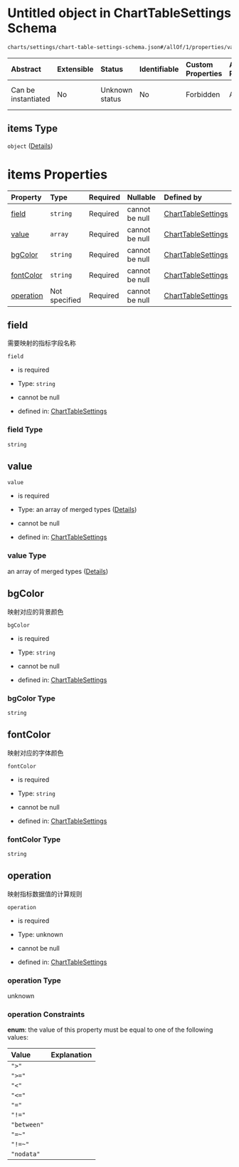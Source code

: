 # Untitled object in ChartTableSettings Schema

```txt
charts/settings/chart-table-settings-schema.json#/allOf/1/properties/valColorMappings/items
```



| Abstract            | Extensible | Status         | Identifiable | Custom Properties | Additional Properties | Access Restrictions | Defined In                                                                                                           |
| :------------------ | :--------- | :------------- | :----------- | :---------------- | :-------------------- | :------------------ | :------------------------------------------------------------------------------------------------------------------- |
| Can be instantiated | No         | Unknown status | No           | Forbidden         | Allowed               | none                | [chart-table-settings-schema.json\*](../out/charts/settings/chart-table-settings-schema.json "open original schema") |

## items Type

`object` ([Details](chart-table-settings-schema-allof-1-properties-valcolormappings-items.md))

# items Properties

| Property                | Type          | Required | Nullable       | Defined by                                                                                                                                                                                                                             |
| :---------------------- | :------------ | :------- | :------------- | :------------------------------------------------------------------------------------------------------------------------------------------------------------------------------------------------------------------------------------- |
| [field](#field)         | `string`      | Required | cannot be null | [ChartTableSettings](chart-table-settings-schema-allof-1-properties-valcolormappings-items-properties-field.md "charts/settings/chart-table-settings-schema.json#/allOf/1/properties/valColorMappings/items/properties/field")         |
| [value](#value)         | `array`       | Required | cannot be null | [ChartTableSettings](chart-table-settings-schema-allof-1-properties-valcolormappings-items-properties-value.md "charts/settings/chart-table-settings-schema.json#/allOf/1/properties/valColorMappings/items/properties/value")         |
| [bgColor](#bgcolor)     | `string`      | Required | cannot be null | [ChartTableSettings](chart-table-settings-schema-allof-1-properties-valcolormappings-items-properties-bgcolor.md "charts/settings/chart-table-settings-schema.json#/allOf/1/properties/valColorMappings/items/properties/bgColor")     |
| [fontColor](#fontcolor) | `string`      | Required | cannot be null | [ChartTableSettings](chart-table-settings-schema-allof-1-properties-valcolormappings-items-properties-fontcolor.md "charts/settings/chart-table-settings-schema.json#/allOf/1/properties/valColorMappings/items/properties/fontColor") |
| [operation](#operation) | Not specified | Required | cannot be null | [ChartTableSettings](chart-table-settings-schema-allof-1-properties-valcolormappings-items-properties-operation.md "charts/settings/chart-table-settings-schema.json#/allOf/1/properties/valColorMappings/items/properties/operation") |

## field

需要映射的指标字段名称

`field`

* is required

* Type: `string`

* cannot be null

* defined in: [ChartTableSettings](chart-table-settings-schema-allof-1-properties-valcolormappings-items-properties-field.md "charts/settings/chart-table-settings-schema.json#/allOf/1/properties/valColorMappings/items/properties/field")

### field Type

`string`

## value



`value`

* is required

* Type: an array of merged types ([Details](chart-table-settings-schema-allof-1-properties-valcolormappings-items-properties-value-items.md))

* cannot be null

* defined in: [ChartTableSettings](chart-table-settings-schema-allof-1-properties-valcolormappings-items-properties-value.md "charts/settings/chart-table-settings-schema.json#/allOf/1/properties/valColorMappings/items/properties/value")

### value Type

an array of merged types ([Details](chart-table-settings-schema-allof-1-properties-valcolormappings-items-properties-value-items.md))

## bgColor

映射对应的背景颜色

`bgColor`

* is required

* Type: `string`

* cannot be null

* defined in: [ChartTableSettings](chart-table-settings-schema-allof-1-properties-valcolormappings-items-properties-bgcolor.md "charts/settings/chart-table-settings-schema.json#/allOf/1/properties/valColorMappings/items/properties/bgColor")

### bgColor Type

`string`

## fontColor

映射对应的字体颜色

`fontColor`

* is required

* Type: `string`

* cannot be null

* defined in: [ChartTableSettings](chart-table-settings-schema-allof-1-properties-valcolormappings-items-properties-fontcolor.md "charts/settings/chart-table-settings-schema.json#/allOf/1/properties/valColorMappings/items/properties/fontColor")

### fontColor Type

`string`

## operation

映射指标数据值的计算规则

`operation`

* is required

* Type: unknown

* cannot be null

* defined in: [ChartTableSettings](chart-table-settings-schema-allof-1-properties-valcolormappings-items-properties-operation.md "charts/settings/chart-table-settings-schema.json#/allOf/1/properties/valColorMappings/items/properties/operation")

### operation Type

unknown

### operation Constraints

**enum**: the value of this property must be equal to one of the following values:

| Value       | Explanation |
| :---------- | :---------- |
| `">"`       |             |
| `">="`      |             |
| `"<"`       |             |
| `"<="`      |             |
| `"="`       |             |
| `"!="`      |             |
| `"between"` |             |
| `"=~"`      |             |
| `"!=~"`     |             |
| `"nodata"`  |             |
